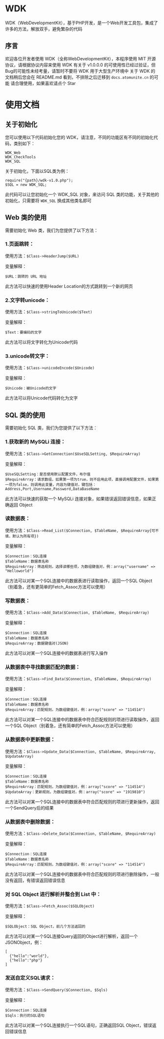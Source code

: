 # WDK
WDK（WebDevelopmentKit），基于PHP开发，是一个Web开发工具包，集成了许多的方法，解放双手，避免繁杂的代码
## 序言
欢迎各位开发者使用 WDK（全称WebDevelopmentKit），本程序使用 MIT 开源协议，请根据协议内容来使用 WDK
有关于 v1.0.0.0 的可使用性已经过验证，但Bug的可能性未经考量，请暂时不要将 WDK 用于大型生产环境中
关于 WDK 的文档稍后您会在 README.md 看到，不排除之后迁移到 ```docs.atomunite.cn``` 的可能
请合理使用，如果喜欢请点个 Star

# 使用文档
## 关于初始化
您可以使用以下代码初始化您的 WDK，请注意，不同的功能区有不同的初始化代码，类别如下：
```
WDK_Web
WDK_CheckTools
WDK_SQL
```
关于初始化，下面以SQL类为例：
```
require("{path}/wdk-v1.0.php");
$SQL = new WDK_SQL;
```
此代码可以让您初始化一个 WDK_SQL 对象，来访问 SQL 类的功能，关于其他的初始化，只需要将 ```WDK_SQL``` 换成其他类名即可

## Web 类的使用
需要初始化 Web 类，我们为您提供了以下方法：

### 1.页面跳转：
使用方法：```$Class->HeaderJump($URL)```

变量解释：
```
$URL：跳转的 URL 地址
```
此方法可以快速的使用Header Location的方式跳转到一个新的网页

### 2.文字转unicode：
使用方法：```$Class->stringToUnicode($Text)```

变量解释：
```
$Text：要编码的文字
```
此方法可以将文字转化为Unicode代码
### 3.unicode转文字：
使用方法：```$Class->unicodeEncode($Unicode)```

变量解释：
```
$Unicode：被Unicode的文字
```
此方法可以将Unicode代码转化为文字
## SQL 类的使用
需要初始化 SQL 类，我们为您提供了以下方法：

### 1.获取新的 MySQLi 连接：
使用方法：```$Class->GetConnection($UseSQLSetting, $RequireArray)```

变量解释：
```
$UseSQLSetting：是否使用默认配置文件，布尔值
$RequireArray：请求数组，如果第一项为true，则不启用此项，直接调用配置文件，如果第一项为false，则调用此变量，内容为键值对，键包括：Address,Port,Username,Password,DataBaseName
```
此方法可以快速的获取一个 MySQLi 连接对象，如果错误返回错误信息，如果正确返回 Object

### 读数据表：
使用方法：```$Class->Read_List($Connection, $TableName, $RequireArray{可不填，默认为所有项})```

变量解释：
```
$Connection：SQL连接
$TableName：数据表名称
$RequireArray：筛选规则，选择读哪些项，为数组键值对，例：array("username" => "Helloworld")
```
此方法可以对某一个SQL连接中的数据表进行读取操作，返回一个SQL Object（别着急，还有更简单的Fetch_Assoc方法可以使用）

### 写数据表：
使用方法：```$Class->Add_Data($Connection, $TableName, $RequireArray)```

变量解释：
```
$Connection：SQL连接
$TableName：数据表名称
$RequireArray：数据键值对(JSON)
```
此方法可以对某一个SQL连接中的数据表进行写入操作

### 从数据表中寻找数据匹配的数据：
使用方法：```$Class->Find_Data($Connection, $TableName, $RequireArray)```

变量解释：
```
$Connection：SQL连接
$TableName：数据表名称
$RequireArray：匹配规则，为数组键值对，例：array("score" => "114514")
```
此方法可以对某一个SQL连接中的数据表中符合匹配规则的项进行读取操作，返回一个SQL Object（别着急，还有简单的Fetch_Assoc方法可以使用）

### 从数据表中更新数据：
使用方法：```$Class->Update_Data($Connection, $TableName, $RequireArray, $UpdateArray)```

变量解释：
```
$Connection：SQL连接
$TableName：数据表名称
$RequireArray：匹配规则，为数组键值对，例：array("score" => "114514")
$UpdateArray：更新规则，为数组键值对，例：array("score" => "1919810")
```
此方法可以对某一个SQL连接中的数据表中符合匹配规则的项进行更新操作，返回一个SendQuery后的结果

### 从数据表中删除数据：
使用方法：```$Class->Delete_Data($Connection, $TableName, $RequireArray)```

变量解释：
```
$Connection：SQL连接
$TableName：数据表名称
$RequireArray：匹配规则，为数组键值对，例：array("score" => "114514")
```
此方法可以对某一个SQL连接中的数据表中符合匹配规则的项进行删除操作，一般没有返回，有错误返回错误信息

### 对 SQL Object 进行解析并整合到 List 中：
使用方法：```$Class->Fetch_Assoc($SQLObject)```

变量解释：
```
$SQLObject：SQL Object，前几个方法返回的
```
此方法可以对某一个SQL连接Query返回的Object进行解析，返回一个JSONObject，例：
```
[
  {"hello":"world"},
  {"hello":"php"}
]
```

### 发送自定义SQL请求：
使用方法：```$Class->SendQuery($Connection, $Sqls)```

变量解释：
```
$Connection：SQL连接
$Sqls：执行的SQL语句
```
此方法可以对某一个SQL连接执行一个SQL语句，正确返回SQL Object，错误返回错误信息
